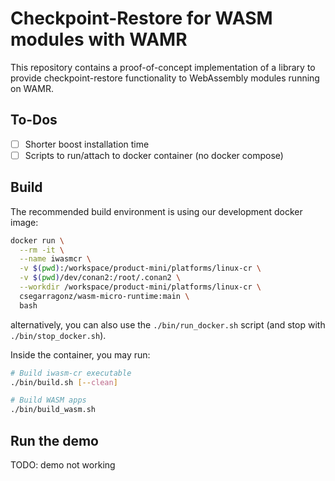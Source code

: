 # Checkpoint-Restore for WASM modules with WAMR

This repository contains a proof-of-concept implementation of a library to
provide checkpoint-restore functionality to WebAssembly modules running on
WAMR.

## To-Dos

* [ ] Shorter boost installation time
* [ ] Scripts to run/attach to docker container (no docker compose)

## Build

The recommended build environment is using our development docker image:

```bash
docker run \
  --rm -it \
  --name iwasmcr \
  -v $(pwd):/workspace/product-mini/platforms/linux-cr \
  -v $(pwd)/dev/conan2:/root/.conan2 \
  --workdir /workspace/product-mini/platforms/linux-cr \
  csegarragonz/wasm-micro-runtime:main \
  bash
```

alternatively, you can also use the `./bin/run_docker.sh` script (and stop
with `./bin/stop_docker.sh`).

Inside the container, you may run:

```bash
# Build iwasm-cr executable
./bin/build.sh [--clean]

# Build WASM apps
./bin/build_wasm.sh
```

## Run the demo

TODO: demo not working

